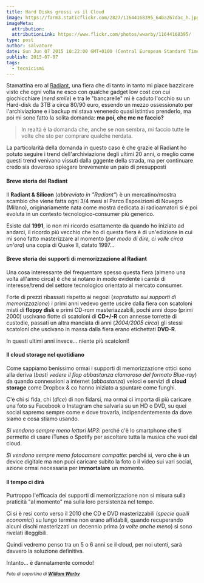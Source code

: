```yaml
---
title: Hard Disks grossi vs il Cloud
image: https://farm3.staticflickr.com/2827/11644168395_64ba267dac_h.jpg
imageMeta:
  attribution:
  attributionLink: https://www.flickr.com/photos/wwarby/11644168395/
type: post
author: salvatore
date: Sun Jun 07 2015 10:22:00 GMT+0100 (Central European Standard Time)
publish: 2015-07-07
tags:
  - tecnicismi
---
```


Stamattina ero al [Radiant](http://www.parcoesposizioninovegro.it/le-fiere-a-z/radiant-and-silicon.html), una fiera che di tanto in tanto mi piace bazzicare visto che ogni volta ne esco con qualche gadget low cost con cui giochicchiare (*nerd smile*) e tra le "bancarelle" mi è caduto l'occhio su un Hard-disk da 3TB a circa 80/90 euro, essendo un mezzo ossessionato per l'archiviazione e i backup mi stava venenedo quasi istintivo prenderlo, ma poi mi sono fatto la solita domanda: **ma poi, che me ne faccio?**

> In realtà è la domanda che, anche se non sembra, mi faccio tutte le volte che sto per comprare qualche nerdata.

La particolarità della domanda in questo caso è che grazie al Radiant ho potuto seguire i trend dell'archiviazione degli ultimi 20 anni, o meglio come questi trend venivano vissuti dalla gggente della strada, ma per continuare credo sia doveroso spiegare brevemente un paio di presupposti

#### Breve storia del Radiant
Il **Radiant & Silicon** (*abbreviato in "Radiant"*) è un mercatino/mostra scambio che viene fatta ogni 3/4 mesi al Parco Esposizioni di Novegro (Milano), originariamente nata come mostra dedicata ai radioamatori si è poi evoluta in un contesto tecnologico-consumer più generico.

Esiste dal **1991**, io non mi ricordo esattamente da quando ho iniziato ad andarci, il ricordo più vecchio che ho di questa fiera è di un'edizione in cui mi sono fatto masterizzare al momento (*per modo di dire, ci volle circa un'ora*) una copia di Quake II, datato 1997...

#### Breve storia dei supporti di memorizzazione al Radiant
Una cosa interessante del frequentare spesso questa fiera (almeno una volta all'anno circa) è che si notano in modo evidente i cambi di interesse/trend del settore tecnologico orientato al mercato consumer.

Forte di prezzi ribassati rispetto ai negozi (*sopratutto sui supporti di memorizzazione*) i primi anni vedevo gente uscire dalla fiera con scatoloni misti di **floppy disk** e primi CD-rom masteriazzabili, pochi anni dopo (primi 2000) uscivano flotte di scatoloni di **CD+/-R** con annesse torrette di custodie, passati un altra manciata di anni (*2004/2005 circa*) gli stessi scatoloni che uscivano in massa dalla fiera erano etichettati **DVD-R**.

In questi ultimi anni invece... niente più scatoloni!

#### Il cloud storage nel quotidiano
Come sappiamo benissimo ormai i supporti di memorizzazione ottici sono alla deriva (*basti vedere il flop abbastanza clamoroso del formato Blue-ray*) da quando connessioni a internet (*abbastanza*) veloci e servizi di **cloud storage** come Dropbox & co hanno iniziato a spuntare come funghi.

C'è chi si fida, chi (*dice*) di non fidarsi, ma ormai ci importa di più caricare una foto su Facebook o Instagram che salvarla su un HD o DVD, su quei social sapremo sempre come e dove trovarla, indipendentemente da dove siamo e cosa stiamo usando.

*Si vendono sempre meno lettori MP3*: perché c'è lo smartphone che ti permette di usare iTunes o Spotify per ascoltare tutta la musica che vuoi dal cloud.

*Si vendono sempre meno fotocamere compatte*: perché si, vero che è un device digitale ma non puoi caricare subito la foto o il video sui vari social, azione ormai necessaria per **immortalare** un momento.

#### Il tempo ci dirà
Purtroppo l'efficacia dei supporti di memorizzazione non si misura sulla praticità "al momento" ma sulla loro persistenza nel tempo.

Ci si è resi conto verso il 2010 che CD e DVD masterizzabili (*specie quelli economici*) su lungo termine non erano affidabili, quando recuperando alcuni dischi masterizzati un decennio prima (*a volte anche meno*) si sono rivelati illeggibili.

Quindi vedremo penso tra un 5 o 6 anni se il cloud, per noi utenti, sarà davvero la soluzione definitiva.

Intanto... è dannatamente comodo!

<small>*Foto di copertina di **[William Warby](https://www.flickr.com/photos/wwarby/11644168395/)***</small>

